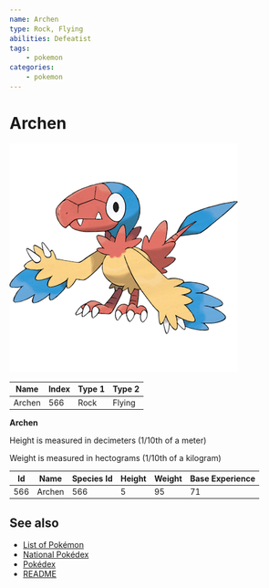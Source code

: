 ```yaml
---
name: Archen
type: Rock, Flying
abilities: Defeatist
tags:
    - pokemon
categories:
    - pokemon
---
```


# Archen


![Archen](images/566.png)

| **Name** | **Index** | **Type 1** | **Type 2** |
|----|----|----|----|
| Archen | 566 | Rock | Flying  |

**Archen** 


Height is measured in decimeters (1/10th of a meter)

Weight is measured in hectograms (1/10th of a kilogram)

| **Id** | **Name** | **Species Id** | **Height** | **Weight** | **Base Experience** |
|--------|----------|----------------|------------|------------|---------------------|
| 566 | Archen | 566 | 5 | 95 | 71 |


## See also

- [List of Pokémon](../pokemon.md)
- [National Pokédex](../national_pokedex.md)
- [Pokédex](../pokedex.md)
- [README](../README.md)
